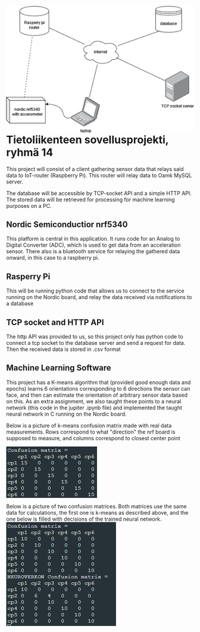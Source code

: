 <img src="pictures/projektikaavio.png" align="right" />

# Tietoliikenteen sovellusprojekti, ryhmä 14

This project will consist of a client gathering sensor data that relays said data to IoT-router (Raspberry Pi). This router will relay data to Oamk MySQL server.

The database will be accessible by TCP-socket API and a simple HTTP API. The stored data will be retrieved for processing for machine learning purposes on a PC.


## Nordic Semiconductior nrf5340
This platform is central in this application. It runs code for an Analog to Digital Converter (ADC), which is used to get data from an acceleration sensor. There also is a bluetooth service for relaying the gathered data onward, in this case to a raspberry pi.

## Rasperry Pi
This will be running python code that allows us to connect to the service running on the Nordic board, and relay the data received via notifications to a database

## TCP socket and HTTP API
The http API was provided to us, so this project only has python code to connect a tcp socket to the database server and send a request for data. Then the received data is stored in .csv format 

## Machine Learning Software
This project has a K-means algorithm that (provided good enough data and epochs) learns 6 orientations corresponding to 6 directions the sensor can face, and then can estimate the orientation of arbitrary sensor data based on this. As an extra assignment, we also taught these points to a neural network (this code in the jupiter .ipynb file) and implemented the taught neural network in C running on the Nordic board. 

Below is a picture of k-means confusion matrix made with real data measurements. Rows correspond to what "direction" the nrf board is supposed to measure, and columns correspond to closest center point

<img src="pictures/confusion_matrix.png" align="center" />


Below is a picture of two confusion matrices. Both matrices use the same data for calculations, the first one is k-means as described above, and the one below is filled with decisions of the trained neural network.</br>
<img src="pictures/confusion_matrix_neural.png" align="center" />

